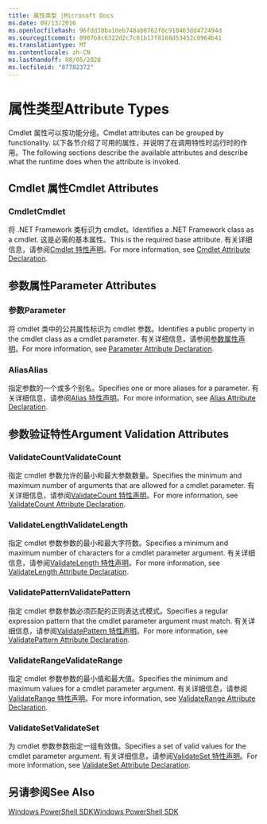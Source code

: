 ```yaml
---
title: 属性类型 |Microsoft Docs
ms.date: 09/13/2016
ms.openlocfilehash: 96fdd38ba10eb748ab0762f0c910463dd472494d
ms.sourcegitcommit: 0907b8c6322d2c7c61b17f8168d53452c8964b41
ms.translationtype: MT
ms.contentlocale: zh-CN
ms.lasthandoff: 08/05/2020
ms.locfileid: "87782372"
---
```

# <a name="attribute-types"></a><span data-ttu-id="61947-102">属性类型</span><span class="sxs-lookup"><span data-stu-id="61947-102">Attribute Types</span></span>

<span data-ttu-id="61947-103">Cmdlet 属性可以按功能分组。</span><span class="sxs-lookup"><span data-stu-id="61947-103">Cmdlet attributes can be grouped by functionality.</span></span>
<span data-ttu-id="61947-104">以下各节介绍了可用的属性，并说明了在调用特性时运行时的作用。</span><span class="sxs-lookup"><span data-stu-id="61947-104">The following sections describe the available attributes and describe what the runtime does when the attribute is invoked.</span></span>

## <a name="cmdlet-attributes"></a><span data-ttu-id="61947-105">Cmdlet 属性</span><span class="sxs-lookup"><span data-stu-id="61947-105">Cmdlet Attributes</span></span>

### <a name="cmdlet"></a><span data-ttu-id="61947-106">Cmdlet</span><span class="sxs-lookup"><span data-stu-id="61947-106">Cmdlet</span></span>

<span data-ttu-id="61947-107">将 .NET Framework 类标识为 cmdlet。</span><span class="sxs-lookup"><span data-stu-id="61947-107">Identifies a .NET Framework class as a cmdlet.</span></span>
<span data-ttu-id="61947-108">这是必需的基本属性。</span><span class="sxs-lookup"><span data-stu-id="61947-108">This is the required base attribute.</span></span>
<span data-ttu-id="61947-109">有关详细信息，请参阅[Cmdlet 特性声明](./cmdlet-attribute-declaration.md)。</span><span class="sxs-lookup"><span data-stu-id="61947-109">For more information, see [Cmdlet Attribute Declaration](./cmdlet-attribute-declaration.md).</span></span>

## <a name="parameter-attributes"></a><span data-ttu-id="61947-110">参数属性</span><span class="sxs-lookup"><span data-stu-id="61947-110">Parameter Attributes</span></span>

### <a name="parameter"></a><span data-ttu-id="61947-111">参数</span><span class="sxs-lookup"><span data-stu-id="61947-111">Parameter</span></span>

<span data-ttu-id="61947-112">将 cmdlet 类中的公共属性标识为 cmdlet 参数。</span><span class="sxs-lookup"><span data-stu-id="61947-112">Identifies a public property in the cmdlet class as a cmdlet parameter.</span></span>
<span data-ttu-id="61947-113">有关详细信息，请参阅[参数属性声明](./parameter-attribute-declaration.md)。</span><span class="sxs-lookup"><span data-stu-id="61947-113">For more information, see [Parameter Attribute Declaration](./parameter-attribute-declaration.md).</span></span>

### <a name="alias"></a><span data-ttu-id="61947-114">Alias</span><span class="sxs-lookup"><span data-stu-id="61947-114">Alias</span></span>

<span data-ttu-id="61947-115">指定参数的一个或多个别名。</span><span class="sxs-lookup"><span data-stu-id="61947-115">Specifies one or more aliases for a parameter.</span></span>
<span data-ttu-id="61947-116">有关详细信息，请参阅[Alias 特性声明](./alias-attribute-declaration.md)。</span><span class="sxs-lookup"><span data-stu-id="61947-116">For more information, see [Alias Attribute Declaration](./alias-attribute-declaration.md).</span></span>

## <a name="argument-validation-attributes"></a><span data-ttu-id="61947-117">参数验证特性</span><span class="sxs-lookup"><span data-stu-id="61947-117">Argument Validation Attributes</span></span>

### <a name="validatecount"></a><span data-ttu-id="61947-118">ValidateCount</span><span class="sxs-lookup"><span data-stu-id="61947-118">ValidateCount</span></span>

<span data-ttu-id="61947-119">指定 cmdlet 参数允许的最小和最大参数数量。</span><span class="sxs-lookup"><span data-stu-id="61947-119">Specifies the minimum and maximum number of arguments that are allowed for a cmdlet parameter.</span></span>
<span data-ttu-id="61947-120">有关详细信息，请参阅[ValidateCount 特性声明](./validatecount-attribute-declaration.md)。</span><span class="sxs-lookup"><span data-stu-id="61947-120">For more information, see [ValidateCount Attribute Declaration](./validatecount-attribute-declaration.md).</span></span>

### <a name="validatelength"></a><span data-ttu-id="61947-121">ValidateLength</span><span class="sxs-lookup"><span data-stu-id="61947-121">ValidateLength</span></span>

<span data-ttu-id="61947-122">指定 cmdlet 参数参数的最小和最大字符数。</span><span class="sxs-lookup"><span data-stu-id="61947-122">Specifies a minimum and maximum number of characters for a cmdlet parameter argument.</span></span>
<span data-ttu-id="61947-123">有关详细信息，请参阅[ValidateLength 特性声明](./validatelength-attribute-declaration.md)。</span><span class="sxs-lookup"><span data-stu-id="61947-123">For more information, see [ValidateLength Attribute Declaration](./validatelength-attribute-declaration.md).</span></span>

### <a name="validatepattern"></a><span data-ttu-id="61947-124">ValidatePattern</span><span class="sxs-lookup"><span data-stu-id="61947-124">ValidatePattern</span></span>

<span data-ttu-id="61947-125">指定 cmdlet 参数参数必须匹配的正则表达式模式。</span><span class="sxs-lookup"><span data-stu-id="61947-125">Specifies a regular expression pattern that the cmdlet parameter argument must match.</span></span>
<span data-ttu-id="61947-126">有关详细信息，请参阅[ValidatePattern 特性声明](./validatepattern-attribute-declaration.md)。</span><span class="sxs-lookup"><span data-stu-id="61947-126">For more information, see [ValidatePattern Attribute Declaration](./validatepattern-attribute-declaration.md).</span></span>

### <a name="validaterange"></a><span data-ttu-id="61947-127">ValidateRange</span><span class="sxs-lookup"><span data-stu-id="61947-127">ValidateRange</span></span>

<span data-ttu-id="61947-128">指定 cmdlet 参数参数的最小值和最大值。</span><span class="sxs-lookup"><span data-stu-id="61947-128">Specifies the minimum and maximum values for a cmdlet parameter argument.</span></span>
<span data-ttu-id="61947-129">有关详细信息，请参阅[ValidateRange 特性声明](./validaterange-attribute-declaration.md)。</span><span class="sxs-lookup"><span data-stu-id="61947-129">For more information, see [ValidateRange Attribute Declaration](./validaterange-attribute-declaration.md).</span></span>

### <a name="validateset"></a><span data-ttu-id="61947-130">ValidateSet</span><span class="sxs-lookup"><span data-stu-id="61947-130">ValidateSet</span></span>

<span data-ttu-id="61947-131">为 cmdlet 参数参数指定一组有效值。</span><span class="sxs-lookup"><span data-stu-id="61947-131">Specifies a set of valid values for the cmdlet parameter argument.</span></span>
<span data-ttu-id="61947-132">有关详细信息，请参阅[ValidateSet 特性声明](./validateset-attribute-declaration.md)。</span><span class="sxs-lookup"><span data-stu-id="61947-132">For more information, see [ValidateSet Attribute Declaration](./validateset-attribute-declaration.md).</span></span>

## <a name="see-also"></a><span data-ttu-id="61947-133">另请参阅</span><span class="sxs-lookup"><span data-stu-id="61947-133">See Also</span></span>

[<span data-ttu-id="61947-134">Windows PowerShell SDK</span><span class="sxs-lookup"><span data-stu-id="61947-134">Windows PowerShell SDK</span></span>](../windows-powershell-reference.md)
